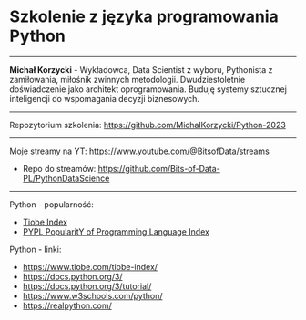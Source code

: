 # Szkolenie z języka programowania Python

---

__Michał Korzycki__ - Wykładowca, Data Scientist z wyboru, Pythonista z zamiłowania, miłośnik zwinnych metodologii. Dwudziestoletnie doświadczenie jako architekt oprogramowania. Buduję systemy sztucznej inteligencji do wspomagania decyzji biznesowych.

---
Repozytorium szkolenia: https://github.com/MichalKorzycki/Python-2023

---
Moje streamy na YT: https://www.youtube.com/@BitsofData/streams
- Repo do streamów: https://github.com/Bits-of-Data-PL/PythonDataScience

---
Python - popularność:

- [Tiobe Index](https://www.tiobe.com/tiobe-index/)
- [PYPL PopularitY of Programming Language Index](https://pypl.github.io/PYPL.html)

Python - linki:
- https://www.tiobe.com/tiobe-index/
- https://docs.python.org/3/
- https://docs.python.org/3/tutorial/
- https://www.w3schools.com/python/
- https://realpython.com/